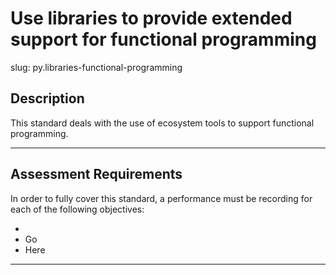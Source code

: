 
# Use libraries to provide extended support for functional programming

slug: py.libraries-functional-programming

## Description
This standard deals with the use of ecosystem tools to support functional programming.

---
## Assessment Requirements
In order to fully cover this standard, a performance must be recording for each of the following objectives:

- 
- Go
- Here


---
